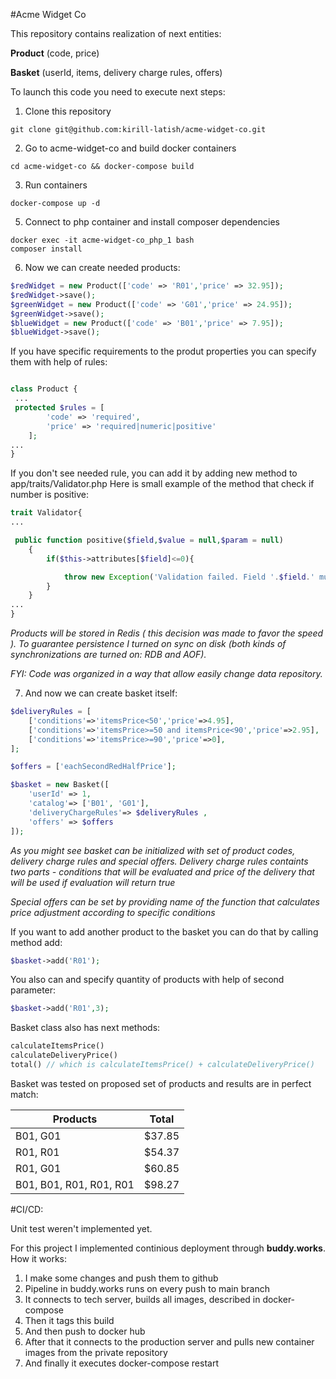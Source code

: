 #Acme Widget Co

This repository contains realization of next entities:

**Product** (code, price)

**Basket** (userId, items, delivery charge rules, offers)

To launch this code you need to execute next steps:
1. Clone this repository
```
git clone git@github.com:kirill-latish/acme-widget-co.git
```
2. Go to acme-widget-co and build docker containers
```
cd acme-widget-co && docker-compose build
```

3. Run containers
```
docker-compose up -d
```

5. Connect to php container and install composer dependencies
```
docker exec -it acme-widget-co_php_1 bash 
composer install
```
6. Now we can create needed products:
```php
$redWidget = new Product(['code' => 'R01','price' => 32.95]);
$redWidget->save();
$greenWidget = new Product(['code' => 'G01','price' => 24.95]);
$greenWidget->save();
$blueWidget = new Product(['code' => 'B01','price' => 7.95]);
$blueWidget->save();
```

If you have specific requirements to the produt properties you can specify them with help of rules:
```php

class Product {
 ...
 protected $rules = [
        'code' => 'required',
        'price' => 'required|numeric|positive'
    ];
...
}
```
If you don't see needed rule, you can add it by adding new method to 
app/traits/Validator.php 
Here is small example of the method that check if number is positive:
```php
trait Validator{
...

 public function positive($field,$value = null,$param = null)
    {
        if($this->attributes[$field]<=0){

            throw new Exception('Validation failed. Field '.$field.' must be positive');
        }
    }
...
}

```



*Products will be stored in Redis ( this decision was made to favor 
the speed ). To guarantee persistence I turned on sync on disk 
(both kinds of synchronizations are turned on: RDB and AOF).*

*FYI: Code was organized in a way that allow easily change data repository.*

7. And now we can create basket itself:
```php
$deliveryRules = [
    ['conditions'=>'itemsPrice<50','price'=>4.95],
    ['conditions'=>'itemsPrice>=50 and itemsPrice<90','price'=>2.95],
    ['conditions'=>'itemsPrice>=90','price'=>0],
];

$offers = ['eachSecondRedHalfPrice'];

$basket = new Basket([
    'userId' => 1,
    'catalog'=> ['B01', 'G01'],
    'deliveryChargeRules'=> $deliveryRules ,
    'offers' => $offers
]);

```
*As you might see basket can be initialized with set of product codes, delivery charge rules and special offers.
Delivery charge rules containts two parts - conditions that will be evaluated and price of the delivery that will be used if evaluation will return true*

*Special offers can be set by providing name of the function that calculates price adjustment according to specific conditions*

If you want to add another product to the basket you can do that by calling method add:

```php
$basket->add('R01');
```
You also can and specify quantity of products with help of second parameter:

```php
$basket->add('R01',3);
```

Basket class also has next methods:
```php
calculateItemsPrice() 
calculateDeliveryPrice() 
total() // which is calculateItemsPrice() + calculateDeliveryPrice()
```

Basket was tested on proposed set of products and results are in perfect match:

|Products|Total|
|--------|-----|
|B01, G01|                    $37.85|
|R01, R01|                    $54.37|
|R01, G01|                    $60.85|
|B01, B01, R01, R01, R01|     $98.27|


#CI/CD:

Unit test weren't implemented yet.

For this project I implemented continious deployment through
**buddy.works**. How it works:

1. I make some changes and push them to github
2. Pipeline in buddy.works runs on every push to main branch
3. It connects to tech server, builds all images, described in docker-compose
4. Then it tags this build
5. And then push to docker hub
6. After that it connects to the production server and pulls new container images from the private repository
7. And finally it executes docker-compose restart

